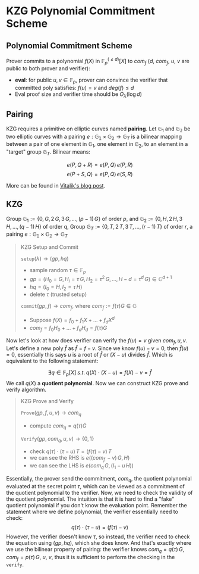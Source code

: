 # KZG Polynomial Commitment Scheme

## Polynomial Commitment Scheme

Prover commits to a polynomial $f(X)$ in $\mathbb{F}^{(\leq d)}_p[X]$  to $com_f$ ($d$, $com_f$, $u$, $v$ are public to both prover and verifier):
- **eval**: for public $u,v \in \mathbb{F}_p$, prover can convince the verifier that committed poly satisfies:
	$f(u) = v$ and $deg(f)\leq d$
- Eval proof size and verifier time should be $O_{\lambda}(\log d)$

## Pairing 

KZG requires a primitive on elliptic curves named **pairing**. Let $\mathbb{G}_1$ and $\mathbb{G_2}$ be two elliptic curves with a pairing $e: \mathbb{G_1} \times \mathbb{G_2} \rightarrow \mathbb{G}_T$ is a bilinear mapping between a pair of one element in $\mathbb{G}_1$, one element in $\mathbb{G}_2$, to an element in a "target" group $\mathbb{G}_T$. Bilinear means:

$$e(P, Q+R) = e(P, Q) \, e(P, R)$$$$e(P+S, Q) = e(P, Q) \, e(S, R)$$

More can be found in [Vitalik's blog post](https://vitalik.ca/general/2017/01/14/exploring_ecp.html).

## KZG 

Group $\mathbb{G}_1 :=\{ 0, G, 2\,G, 3\,G, \ldots, (p-1)\,G\}$ of order $p$, and $\mathbb{G}_2 := \{0, H, 2\, H, 3\,H, \ldots, (q-1) \,H \}$ of order q,  Group $\mathbb{G}_T :=\{ 0, T, 2\,T, 3\,T, \ldots, (r-1)\,T\}$ of order $r$, a pairing $e: \mathbb{G_1} \times \mathbb{G_2} \rightarrow \mathbb{G}_T$ 

> KZG Setup and Commit
> 
> $\texttt{setup}(\lambda) \rightarrow (gp, hq)$
> - sample random $\tau \in \mathbb{F}_p$
> - $gp = ( H_0 = G, H_i = \tau \, G, H_2 = \tau^2 \, G, \ldots, H-d = \tau^{d} \, G) \in \mathbb{G}^{d+1}$
> - $hq = ( I_0 = H, I_2 = \tau \, H)$
> - delete $\tau$ (trusted setup)
> 
> $\texttt{commit}(gp, f) \rightarrow com_f$, where $com_f := f(\tau) G \in \mathbb{G}$
> - Suppose $f(X) = f_0 + f_1 X + \ldots + f_d X^d$
> - $com_f = f_0 H_0 + \ldots + f_d H_d =f(\tau) G$

Now let's look at how does verifier can verify the $f(u) =v$ given $com_f, u, v$. Let's define a new poly $\hat{f}$ as $\hat{f} = f -v$. Since we know $f(u) - v = 0$, then $\hat{f}(u) = 0$, essentially this says $u$ is a root of $\hat{f}$ or $(X - u)$ divides $\hat{f}$. Which is equivalent to the following statement:

$$\exists q \in \mathbb{F}_p[X] \; s.t. \; q(X) \cdot (X-u) = f(X) - v = \hat{f}$$
We call $q(X)$ a **quotient polynomial**.  Now we can construct KZG prove and verify algorithm.

> KZG Prove and Verify
> 
>$\texttt{Prove}(gp, f, u, v) \rightarrow com_q$
>- compute $com_q = q(\tau) G$ 
>
>$\texttt{Verify}(gp, com_q, u, v) \rightarrow \{0, 1\}$
>- check $q(\tau) \cdot (\tau - u ) \, T = (f(\tau)  - v) \, T$  
>- we can see the RHS  is $e((com_f \,  - v)\, G, H)$
>- we can see the LHS is $e(com_q \, G, (I_1 - u \, H))$

Essentially, the prover send the commitment, $com_q$,  the quotient polynomial evaluated at the secret point $\tau$, which can be viewed as a commitment of the quotient polynomial to the verifier.  Now, we need to check the validity of the quotient polynomial. The intuition is that it is hard to find a "fake" quotient polynomial if you don't know the evaluation point. Remember the statement where we define polynomial, the verifier essentially need to check:
$$q(\tau) \cdot (\tau - u ) = (f(\tau)  - v)$$
However, the verifier doesn't know $\tau$, so instead, the verifier need to check the equation using $(gp, hq)$, which she does know. And that's exactly where we use the bilinear property of pairing: the verifier knows $com_q=q(\tau) \, G$, $com_f=p(\tau) \, G$, $u$, $v$, thus it is sufficient to perform the checking in the $\texttt{verify}$.


